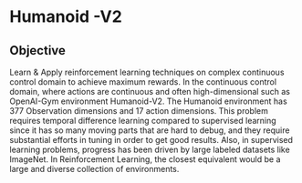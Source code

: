 # Humanoid -V2
## Objective
Learn & Apply reinforcement learning techniques on complex continuous control domain to achieve maximum rewards. In the continuous control domain, where actions are continuous and often high-dimensional such as OpenAI-Gym environment Humanoid-V2. The Humanoid environment has 377 Observation dimensions and 17 action dimensions. This problem requires temporal difference learning compared to supervised learning since it has so many moving parts that are hard to debug, and they require substantial efforts in tuning in order to get good results. Also, in supervised learning problems, progress has been driven by large labeled datasets like ImageNet. In Reinforcement Learning, the closest equivalent would be a large and diverse collection of environments.
